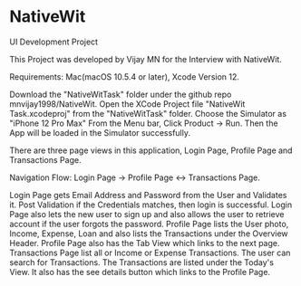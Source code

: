 # NativeWit
UI Development Project

This Project was developed by Vijay MN for the Interview with NativeWit.

Requirements: Mac(macOS 10.5.4 or later), Xcode Version 12.

Download the "NativeWitTask" folder under the github repo mnvijay1998/NativeWit.
Open the XCode Project file "NativeWit Task.xcodeproj" from the "NativeWitTask" folder.
Choose the Simulator as "iPhone 12 Pro Max"
From the Menu bar, Click Product -> Run.
Then the App will be loaded in the Simulator successfully.

There are three page views in this application, Login Page, Profile Page and Transactions Page.

Navigation Flow: Login Page -> Profile Page <-> Transactions Page.

Login Page gets Email Address and Password from the User and Validates it. Post Validation if the Credentials matches, then login is successful.
Login Page also lets the new user to sign up and also allows the user to retrieve account if the user forgots the password.
Profile Page lists the User photo, Income, Expense, Loan and also lists the Transactions under the Overview Header. 
Profile Page also has the Tab View which links to the next page.
Transactions Page list all or Income or Expense Transactions. The user can search for Transactions.
The Transactions are listed under the Today's View. It also has the see details button which links to the Profile Page.

